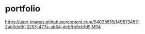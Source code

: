 # portfolio


https://user-images.githubusercontent.com/94035618/149873457-2ab3dd9f-3253-477a-ab64-debffb9cb1d5.MP4

